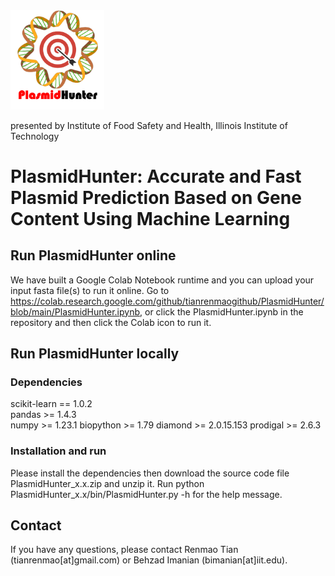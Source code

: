 <img src='logo2.png' width=150>
<p>
presented by Institute of Food Safety and Health, Illinois Institute of Technology
</p>

# PlasmidHunter: Accurate and Fast Plasmid Prediction Based on Gene Content Using Machine Learning 
## Run PlasmidHunter online
We have built a Google Colab Notebook runtime and you can upload your input fasta file(s) to run it online.
Go to https://colab.research.google.com/github/tianrenmaogithub/PlasmidHunter/blob/main/PlasmidHunter.ipynb,
or click the PlasmidHunter.ipynb in the repository and then click the Colab icon to run it.
## Run PlasmidHunter locally
### Dependencies
scikit-learn == 1.0.2<br>
pandas >= 1.4.3<br>
numpy >= 1.23.1
biopython >= 1.79
diamond >= 2.0.15.153
prodigal >= 2.6.3
### Installation and run
Please install the dependencies then download the source code file PlasmidHunter_x.x.zip and unzip it. Run python PlasmidHunter_x.x/bin/PlasmidHunter.py -h for the help message.
## Contact
If you have any questions, please contact Renmao Tian (tianrenmao[at]gmail.com) or Behzad Imanian (bimanian[at]iit.edu).
